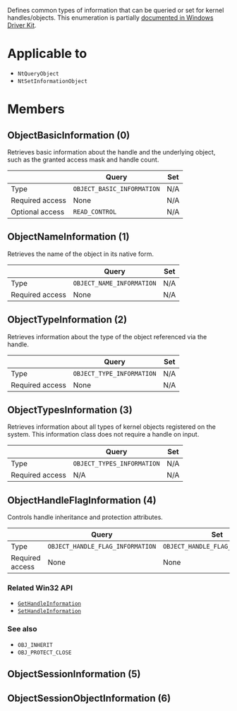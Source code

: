 Defines common types of information that can be queried or set for kernel handles/objects. This enumeration is partially [documented in Windows Driver Kit](https://learn.microsoft.com/en-us/windows-hardware/drivers/ddi/ntifs/ne-ntifs-_object_information_class).

# Applicable to
 - `NtQueryObject`
 - `NtSetInformationObject`

# Members


## ObjectBasicInformation (0)
Retrieves basic information about the handle and the underlying object, such as the granted access mask and handle count.

|                 | Query                      | Set
| --------------- | -------------------------- | ---
| Type            | `OBJECT_BASIC_INFORMATION` | N/A
| Required access | None                       | N/A
| Optional access | `READ_CONTROL`             | N/A

## ObjectNameInformation (1)
Retrieves the name of the object in its native form.

|                 | Query                     | Set
| --------------- | ------------------------- | ---
| Type            | `OBJECT_NAME_INFORMATION` | N/A
| Required access | None                      | N/A

## ObjectTypeInformation (2)
Retrieves information about the type of the object referenced via the handle.

|                 | Query                     | Set
| --------------- | ------------------------- | ---
| Type            | `OBJECT_TYPE_INFORMATION` | N/A
| Required access | None                      | N/A

## ObjectTypesInformation (3)
Retrieves information about all types of kernel objects registered on the system. This information class does not require a handle on input.

|                 | Query                      | Set
| --------------- | -------------------------- | ---
| Type            | `OBJECT_TYPES_INFORMATION` | N/A
| Required access | N/A                        | N/A

## ObjectHandleFlagInformation (4)
Controls handle inheritance and protection attributes.

|                 | Query                            | Set
| --------------- | -------------------------------- | ---
| Type            | `OBJECT_HANDLE_FLAG_INFORMATION` | `OBJECT_HANDLE_FLAG_INFORMATION`
| Required access | None                             | None

### Related Win32 API
 - [`GetHandleInformation`](https://learn.microsoft.com/en-us/windows/win32/api/handleapi/nf-handleapi-gethandleinformation)
 - [`SetHandleInformation`](https://learn.microsoft.com/en-us/windows/win32/api/handleapi/nf-handleapi-sethandleinformation)

### See also
 - `OBJ_INHERIT`
 - `OBJ_PROTECT_CLOSE`

## ObjectSessionInformation (5)

## ObjectSessionObjectInformation (6)
